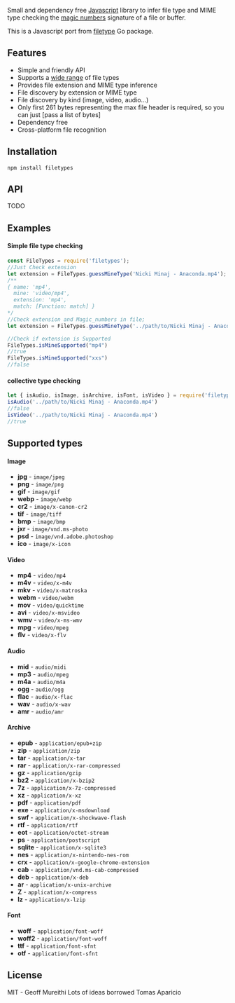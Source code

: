 Small and dependency free [Javascript](https://js.org/) library to infer file type and MIME type checking the [magic numbers](https://en.wikipedia.org/wiki/Magic_number_(programming)#Magic_numbers_in_files) signature of a file or buffer.

This is a Javascript port from [filetype](https://github.com/h2non/filetype) Go package.


Features
--------

- Simple and friendly API
- Supports a [wide range](#supported-types) of file types
- Provides file extension and MIME type inference
- File discovery by extension or MIME type
- File discovery by kind (image, video, audio...)
- Only first 261 bytes representing the max file header is required, so you can just [pass a list of bytes]
- Dependency free
- Cross-platform file recognition


Installation
------------

    npm install filetypes


API
---
TODO


Examples
--------

#### Simple file type checking

```javascript
const FileTypes = require('filetypes');
//Just Check extension
let extension = FileTypes.guessMineType('Nicki Minaj - Anaconda.mp4');
/**
{ name: 'mp4',
  mine: 'video/mp4',
  extension: 'mp4',
  match: [Function: match] }
*/
//Check extension and Magic_numbers in file;
let extension = FileTypes.guessMineType('../path/to/Nicki Minaj - Anaconda.mp4', true);

//Check if extension is Supported
FileTypes.isMineSupported("mp4")
//true
FileTypes.isMineSupported("xxs")
//false


```
#### collective type checking

```javascript
let { isAudio, isImage, isArchive, isFont, isVideo } = require('filetypes');
isAudio('../path/to/Nicki Minaj - Anaconda.mp4')
//false
isVideo('../path/to/Nicki Minaj - Anaconda.mp4')
//true

```

Supported types
---------------

#### Image

- **jpg** - `image/jpeg`
- **png** - `image/png`
- **gif** - `image/gif`
- **webp** - `image/webp`
- **cr2** - `image/x-canon-cr2`
- **tif** - `image/tiff`
- **bmp** - `image/bmp`
- **jxr** - `image/vnd.ms-photo`
- **psd** - `image/vnd.adobe.photoshop`
- **ico** - `image/x-icon`

#### Video

- **mp4** - `video/mp4`
- **m4v** - `video/x-m4v`
- **mkv** - `video/x-matroska`
- **webm** - `video/webm`
- **mov** - `video/quicktime`
- **avi** - `video/x-msvideo`
- **wmv** - `video/x-ms-wmv`
- **mpg** - `video/mpeg`
- **flv** - `video/x-flv`

#### Audio

- **mid** - `audio/midi`
- **mp3** - `audio/mpeg`
- **m4a** - `audio/m4a`
- **ogg** - `audio/ogg`
- **flac** - `audio/x-flac`
- **wav** - `audio/x-wav`
- **amr** - `audio/amr`

#### Archive

- **epub** - `application/epub+zip`
- **zip** - `application/zip`
- **tar** - `application/x-tar`
- **rar** - `application/x-rar-compressed`
- **gz** - `application/gzip`
- **bz2** - `application/x-bzip2`
- **7z** - `application/x-7z-compressed`
- **xz** - `application/x-xz`
- **pdf** - `application/pdf`
- **exe** - `application/x-msdownload`
- **swf** - `application/x-shockwave-flash`
- **rtf** - `application/rtf`
- **eot** - `application/octet-stream`
- **ps** - `application/postscript`
- **sqlite** - `application/x-sqlite3`
- **nes** - `application/x-nintendo-nes-rom`
- **crx** - `application/x-google-chrome-extension`
- **cab** - `application/vnd.ms-cab-compressed`
- **deb** - `application/x-deb`
- **ar** - `application/x-unix-archive`
- **Z** - `application/x-compress`
- **lz** - `application/x-lzip`

#### Font

- **woff** - `application/font-woff`
- **woff2** - `application/font-woff`
- **ttf** - `application/font-sfnt`
- **otf** - `application/font-sfnt`



License
-------

MIT - Geoff Mureithi
Lots of ideas borrowed Tomas Aparicio
